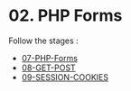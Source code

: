# 02. PHP Forms

Follow the stages :

- [07-PHP-Forms](07-php-forms.md)
- [08-GET-POST](08-get-post)
- [09-SESSION-COOKIES](09-session-cookie)